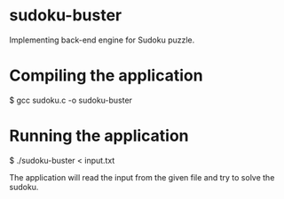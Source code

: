 # sudoku-buster
Implementing back-end engine for Sudoku puzzle.

# Compiling the application

$ gcc sudoku.c -o sudoku-buster

# Running the application
$ ./sudoku-buster < input.txt

The application will read the input from the given file and try to solve the
sudoku.
